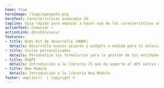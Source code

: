```yaml
---
home: true
heroImage: /logo/opengate.png
heroText: Características avanzadas UX
tagline: Guía rápida para empezar a hacer uso de las características avanzadas de Opengate UX
actionText: Comenzar →
actionLink: docuUX/wiwis/
features:
- title: WiWi Kit de desarrollo (WWDK)
  details: Desarrolla nuevos wizards y widgets a medida para tú solución
- title: Vistas personalizadas
  details: Personaliza los formularios para la gestión de tus entidades
- title: OGAPI
  details: Introducción a la librería JS que da soporte al API nativa de Opengate
- title: New Module
  details: Introducción a la librería New Module
footer: amplía)))  | Copyright ©
---
```


